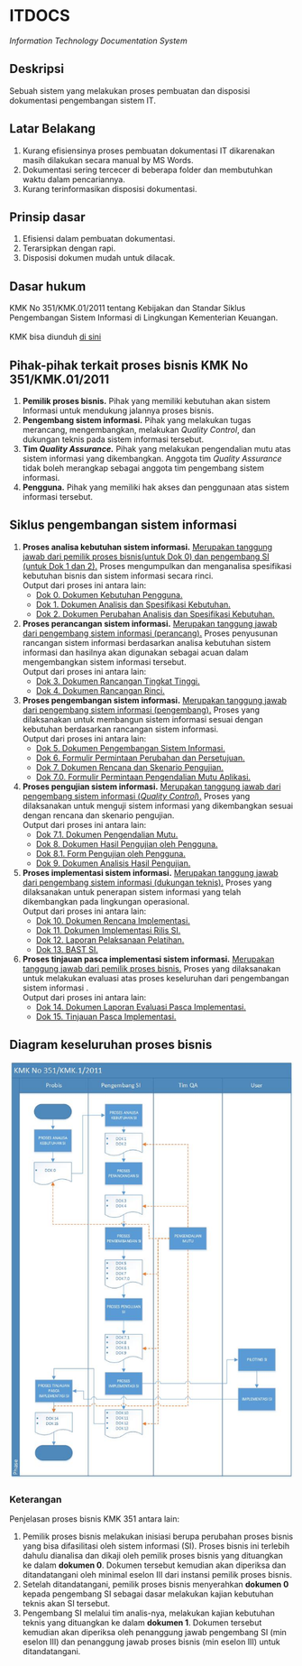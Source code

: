 # ITDOCS
<i>Information Technology Documentation System</i>

<h2>Deskripsi</h2>
Sebuah sistem yang melakukan proses pembuatan dan disposisi dokumentasi pengembangan sistem IT.

<h2>Latar Belakang</h2>
<ol>
  <li>Kurang efisiensinya proses pembuatan dokumentasi IT dikarenakan masih dilakukan secara manual by MS Words.</li>
  <li>Dokumentasi sering tercecer di beberapa folder dan membutuhkan waktu dalam pencariannya.</li>
  <li>Kurang terinformasikan disposisi dokumentasi.</li>
</ol>

<h2>Prinsip dasar</h2>
<ol>
  <li>Efisiensi dalam pembuatan dokumentasi.</li>
  <li>Terarsipkan dengan rapi.</li>
  <li>Disposisi dokumen mudah untuk dilacak.</li>
</ol>

<h2>Dasar hukum</h2>
KMK No 351/KMK.01/2011 tentang Kebijakan dan Standar Siklus Pengembangan Sistem Informasi di Lingkungan Kementerian Keuangan.
<br>
<br>
KMK bisa diunduh <a href="http://www.setjen.kemenkeu.go.id/sites/default/files/download/pusintek/KMKNo351-2011.pdf" target="_blank">di sini</a>

<h2>Pihak-pihak terkait proses bisnis KMK No 351/KMK.01/2011</h2>
<ol>
  <li><b>Pemilik proses bisnis.</b> Pihak yang memiliki kebutuhan akan sistem Informasi untuk mendukung jalannya proses bisnis.</li>
  <li><b>Pengembang sistem informasi.</b> Pihak yang melakukan tugas merancang, mengembangkan, melakukan <i>Quality Control</i>, dan dukungan teknis pada sistem informasi tersebut.</li>
  <li><b>Tim <i>Quality Assurance.</i></b> Pihak yang melakukan pengendalian mutu atas sistem informasi yang dikembangkan. Anggota tim <i>Quality Assurance</i> tidak boleh merangkap sebagai anggota tim pengembang sistem informasi.</li>
  <li><b>Pengguna.</b> Pihak yang memiliki hak akses dan penggunaan atas sistem informasi tersebut.</li>
</ol>

<h2>Siklus pengembangan sistem informasi</h2>
<ol>
  <li><b>Proses analisa kebutuhan sistem informasi.</b> <ins>Merupakan tanggung jawab dari pemilik proses bisnis(untuk Dok 0) dan pengembang SI (untuk Dok 1 dan 2).</ins> Proses mengumpulkan dan menganalisa spesifikasi kebutuhan bisnis dan sistem informasi secara rinci.
  <br>
  Output dari proses ini antara lain:
  <ul>
    <li><a href="/Doku/Dok 0. 20151106 Dokumen Kebutuhan Pengguna.docx" target="_blank"> Dok 0. Dokumen Kebutuhan Pengguna.</a></li>
    <li><a href="/Doku/Dok 1. 20151106 Dokumen Analisis dan Spesifikasi Kebutuhan.docx" target="_blank"> Dok 1. Dokumen Analisis dan Spesifikasi Kebutuhan.</a></li>
    <li><a href="/Doku/Dok 2. 20151106 Dokumen Perubahan Analisis dan Spesifikasi Kebutuhan.docx" target="_blank"> Dok 2. Dokumen Perubahan Analisis dan Spesifikasi Kebutuhan.</a></li>
  </ul>
  </li>
  <li><b>Proses perancangan sistem informasi.</b> <ins>Merupakan tanggung jawab dari pengembang sistem informasi (perancang).</ins> Proses penyusunan rancangan sistem informasi berdasarkan analisa kebutuhan sistem informasi dan hasilnya akan digunakan sebagai acuan dalam mengembangkan sistem informasi tersebut.
  <br>
  Output dari proses ini antara lain:
  <ul>
  <li><a href="/Doku/Dok 3. 20151106 Dokumen Rancangan Tingkat Tinggi.docx" target="_blank"> Dok 3. Dokumen Rancangan Tingkat Tinggi.</a></li>
  <li><a href="/Doku/Dok 4. 20151106 Dokumen Rancangan Rinci.docx" target="_blank"> Dok 4. Dokumen Rancangan Rinci.</a></li>
  </ul>
  </li>
  <li><b>Proses pengembangan sistem informasi.</b> <ins>Merupakan tanggung jawab dari pengembang sistem informasi (pengembang).</ins> Proses yang dilaksanakan untuk membangun sistem informasi sesuai dengan kebutuhan berdasarkan rancangan sistem informasi.
  <br>
  Output dari proses ini antara lain:
  <ul>
  <li><a href="/Doku/Dok 5. 20151106 Dokumen Pengembangan Sistem Informasi.docx" target="_blank"> Dok 5. Dokumen Pengembangan Sistem Informasi.</a></li>
  <li><a href="/Doku/Dok 6. 20151106 Formulir Permintaan Perubahan dan Persetujuan.docx" target="_blank"> Dok 6. Formulir Permintaan Perubahan dan Persetujuan.</a></li>
  <li><a href="/Doku/Dok 7. 20151106 Dokumen Rencana dan Skenario Pengujian.docx" target="_blank"> Dok 7. Dokumen Rencana dan Skenario Pengujian.</a></li>
  <li><a href="/Doku/Dok 7.0 20151106 Formulir Permintaan Pengendalian Mutu Aplikasi.docx" target="_blank"> Dok 7.0. Formulir Permintaan Pengendalian Mutu Aplikasi.</a></li>
  </ul>
  </li>
  <li><b>Proses pengujian sistem informasi.</b> <ins>Merupakan tanggung jawab dari pengembang sistem informasi (<i>Quality Control</i>).</ins> Proses yang dilaksanakan untuk menguji sistem informasi yang dikembangkan sesuai dengan rencana dan skenario pengujian.
  <br>
  Output dari proses ini antara lain:
  <ul>
  <li><a href="/Doku/Dok 7.1. 20151106 Dokumen Pengendalian Mutu.docx" target="_blank"> Dok 7.1. Dokumen Pengendalian Mutu.</a></li>
  <li><a href="/Doku/Dok 8. 20151106 Dokumen Hasil Pengujian oleh Pengguna.docx" target="_blank"> Dok 8. Dokumen Hasil Pengujian oleh Pengguna.</a></li>
  <li><a href="/Doku/Dok 8.1 20151106 Form Pengujian oleh Pengguna.docx" target="_blank"> Dok 8.1. Form Pengujian oleh Pengguna.</a></li>
  <li><a href="/Doku/Dok 9. 20151106 Dokumen Analisis Hasil Pengujian.docx" target="_blank"> Dok 9. Dokumen Analisis Hasil Pengujian.</a></li>
  </ul>
  </li>
  <li><b>Proses implementasi sistem informasi.</b> <ins>Merupakan tanggung jawab dari pengembang sistem informasi (dukungan teknis).</ins> Proses yang dilaksanakan untuk penerapan sistem informasi yang telah dikembangkan pada lingkungan operasional.
  <br>
  Output dari proses ini antara lain:
  <ul>
  <li><a href="/Doku/Dok 10. 20151106 Dokumen Rencana Implementasi.docx" target="_blank"> Dok 10. Dokumen Rencana Implementasi.</a></li>
  <li><a href="/Doku/Dok 11. 20151106 Dokumen Implementasi Rilis SI.docx" target="_blank"> Dok 11. Dokumen Implementasi Rilis SI.</a></li>
  <li><a href="/Doku/Dok 12. 20151106 Laporan Pelaksanaan Pelatihan.docx" target="_blank"> Dok 12. Laporan Pelaksanaan Pelatihan.</a></li>
  <li><a href="/Doku/Dok 13. 20151106 BAST SI.docx" target="_blank"> Dok 13. BAST SI.</a></li>
  </ul>
  </li>
  <li><b>Proses tinjauan pasca implementasi sistem informasi.</b> <ins>Merupakan tanggung jawab dari pemilik proses bisnis.</ins> Proses yang dilaksanakan untuk melakukan evaluasi atas proses keseluruhan dari pengembangan sistem informasi .
  <br>
  Output dari proses ini antara lain:
  <ul>
  <li><a href="/Doku/Dok 14. 20151106 Dokumen Laporan Evaluasi Pasca Implementasi.docx" target="_blank"> Dok 14. Dokumen Laporan Evaluasi Pasca Implementasi.</a></li>
  <li><a href="/Doku/Dok 15. 20151106 Dokumen Tinjauan Pasca Implementasi.docx" target="_blank"> Dok 15. Tinjauan Pasca Implementasi.</a></li>
  </ul>
  </li>
</ol>

<h2>Diagram keseluruhan proses bisnis </h2>
<img src="/Image/rancangan.jpg" alt="diagram probis">
<h3>Keterangan</h3>
<p> Penjelasan proses bisnis KMK 351 antara lain:
<ol>
<li>
Pemilik proses bisnis melakukan inisiasi berupa perubahan proses bisnis yang bisa difasilitasi oleh sistem informasi (SI). Proses bisnis ini terlebih dahulu dianalisa dan dikaji oleh pemilik proses bisnis yang dituangkan ke dalam <b>dokumen 0</b>. Dokumen tersebut kemudian akan diperiksa dan ditandatangani oleh minimal eselon III dari instansi pemilik proses bisnis.
</li>
  <li>
    Setelah ditandatangani, pemilik proses bisnis menyerahkan <b>dokumen 0</b> kepada pengembang SI sebagai dasar melakukan kajian kebutuhan teknis akan SI tersebut.
  </li>
  <li>Pengembang SI melalui tim analis-nya, melakukan kajian kebutuhan teknis yang dituangkan ke dalam <b>dokumen 1</b>. Dokumen tersebut kemudian akan diperiksa oleh penanggung jawab pengembang SI (min eselon III) dan penanggung jawab proses bisnis (min eselon III) untuk ditandatangani.
  </li>
</ol>

